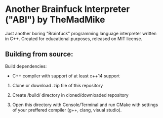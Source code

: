 # Another Brainfuck Interpreter ("ABI") by TheMadMike

Just another boring "Brainfuck" programming language interpreter written in C++. Created for educational purposes, released on MIT license.

## Building from source:

Build dependencies:

- C++ compiler with support of at least c++14 support



1. Clone or download .zip file of this repository

2. Create /build/ directory in cloned/downloaded repository

3. Open this directory with Console/Terminal and run CMake with settings of your preffered compiler (g++, clang, visual studio).
